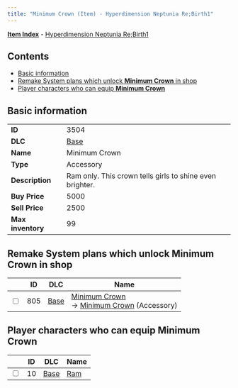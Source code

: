 ```yaml
---
title: "Minimum Crown (Item) - Hyperdimension Neptunia Re;Birth1"
---
```


[**Item Index**](/neptunia/rb1/item/index.html) - [Hyperdimension Neptunia Re;Birth1](/neptunia/rb1)

## Contents

- [Basic information](#basic-information)
- [Remake System plans which unlock **Minimum Crown** in shop](#remake-system-plans-which-unlock-minimum-crown-in-shop)
- [Player characters who can equip **Minimum Crown**](#player-characters-who-can-equip-minimum-crown)

## Basic information

|   |   |
| -- | -- |
| **ID** | 3504 |
| **DLC** | [Base](/neptunia/rb1/dlc/1-base.html) |
| **Name** | Minimum Crown |
| **Type** | Accessory |
| **Description** | Ram only. This crown tells girls to shine even brighter. |
| **Buy Price** | 5000 |
| **Sell Price** | 2500 |
| **Max inventory** | 99 |

## Remake System plans which unlock **Minimum Crown** in shop

|    | ID | DLC | Name |
| -- | -- | --- | ---- |
| <input type="checkbox" id="rb1-remake-1-805" class="trackbox" /> | 805 | [Base](/neptunia/rb1/dlc/1-base.html) | [Minimum Crown](/neptunia/rb1/remake/1-805-minimum-crown.html)<br />→ [Minimum Crown](/neptunia/rb1/item/1-3504-minimum-crown.html) (Accessory) |

## Player characters who can equip **Minimum Crown**

|    | ID | DLC | Name |
| -- | -- | --- | ---- |
| <input type="checkbox" id="rb1-player-1-10" class="trackbox" /> | 10 | [Base](/neptunia/rb1/dlc/1-base.html) | [Ram](/neptunia/rb1/player/1-10-ram.html) |